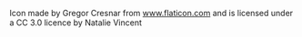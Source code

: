 Icon made by Gregor Cresnar from www.flaticon.com and is licensed under a CC 3.0 licence by Natalie Vincent

